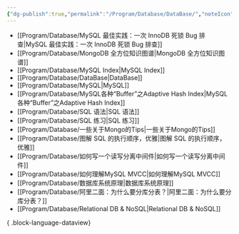 ```yaml
---
{"dg-publish":true,"permalink":"/Program/Database/DataBase/","noteIcon":""}
---
```


- [[Program/Database/MySQL 最佳实践：一次 InnoDB 死锁 Bug 排查\|MySQL 最佳实践：一次 InnoDB 死锁 Bug 排查]]
- [[Program/Database/MongoDB 全方位知识图谱\|MongoDB 全方位知识图谱]]
- [[Program/Database/MySQL Index\|MySQL Index]]
- [[Program/Database/DataBase\|DataBase]]
- [[Program/Database/MySQL\|MySQL]]
- [[Program/Database/MySQL各种“Buffer”之Adaptive Hash Index\|MySQL各种“Buffer”之Adaptive Hash Index]]
- [[Program/Database/SQL 语法\|SQL 语法]]
- [[Program/Database/SQL 练习\|SQL 练习]]
- [[Program/Database/一些关于Mongo的Tips\|一些关于Mongo的Tips]]
- [[Program/Database/图解 SQL 的执行顺序，优雅\|图解 SQL 的执行顺序，优雅]]
- [[Program/Database/如何写一个读写分离中间件\|如何写一个读写分离中间件]]
- [[Program/Database/如何理解MySQL MVCC\|如何理解MySQL MVCC]]
- [[Program/Database/数据库系统原理\|数据库系统原理]]
- [[Program/Database/阿里二面：为什么要分库分表？\|阿里二面：为什么要分库分表？]]
- [[Program/Database/Relational DB & NoSQL\|Relational DB & NoSQL]]

{ .block-language-dataview}
